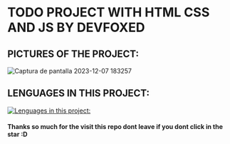 # TODO PROJECT WITH HTML CSS AND JS BY DEVFOXED

## PICTURES OF THE PROJECT:

![Captura de pantalla 2023-12-07 183257](https://github.com/DevFoxed/ToDo-Project---HTML-CSS-JS/assets/150407342/d4b7dac9-4ee8-478e-abdd-c601710e2a2e)

## LENGUAGES IN THIS PROJECT:

[![Lenguages in this project: ](https://skillicons.dev/icons?i=html,css,js)](https://skillicons.dev)



#### Thanks so much for the visit this repo dont leave if you dont click in the star :D
